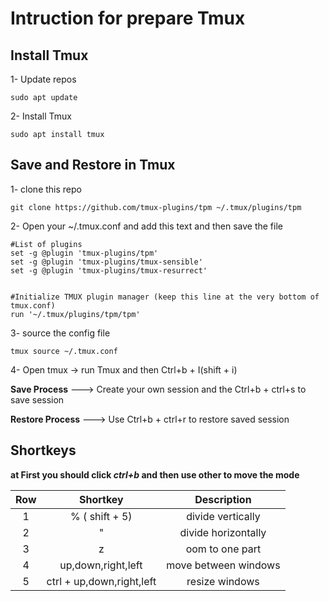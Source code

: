 # Intruction for prepare Tmux

## Install Tmux

1- Update repos

```sudo apt update```

2- Install Tmux

```sudo apt install tmux```

## Save and Restore in Tmux

1- clone this repo

```git clone https://github.com/tmux-plugins/tpm ~/.tmux/plugins/tpm```

2- Open your ~/.tmux.conf and add this text and then save the file

```
#List of plugins
set -g @plugin 'tmux-plugins/tpm'
set -g @plugin 'tmux-plugins/tmux-sensible'
set -g @plugin 'tmux-plugins/tmux-resurrect'


#Initialize TMUX plugin manager (keep this line at the very bottom of tmux.conf)
run '~/.tmux/plugins/tpm/tpm' 
```

3- source the config file

```tmux source ~/.tmux.conf```

4- Open tmux -> run Tmux and then Ctrl+b + I(shift + i)

__Save Process__    ---> Create your own session and the Ctrl+b + ctrl+s to save session

__Restore Process__ ---> Use Ctrl+b + ctrl+r to restore saved session

## Shortkeys

__at First you should click *ctrl+b* and then use other to move the mode__

| Row | Shortkey    | Description    |
| :---:   | :---: | :---: |
| 1 | % ( shift + 5)   | divide vertically   |
| 2 |"   | divide horizontally   |
| 3 |z   | oom to one part |
| 4 | up,down,right,left  | move between windows   |
| 5 | ctrl + up,down,right,left   | resize windows   |




